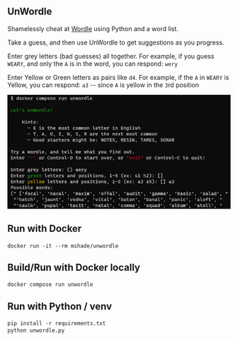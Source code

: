 ## UnWordle

Shamelessly cheat at [Wordle](https://www.powerlanguage.co.uk/wordle/) using Python and a word list.

Take a guess, and then use UnWordle to get suggestions as you progress.

Enter grey letters (bad guesses) all together. For example, if you guess `WEARY`, and only the `A` is in the word, you can respond:
`wery`

Enter Yellow or Green letters as pairs like `d4`. For example, if the `A` in `WEARY` is Yellow, you can respond:
`a3` -- since `A` is yellow in the `3`rd position

![UnWordle demo](./demo.png)

## Run with Docker

```
docker run -it --rm mshade/unwordle
```

## Build/Run with Docker locally

```
docker compose run unwordle
```

## Run with Python / venv

```
pip install -r requirements.txt
python unwordle.py
```
